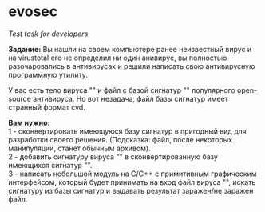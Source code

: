 # evosec
<i>Test task for developers</i>

<b>Задание:</b>
Вы нашли на своем компьютере ранее неизвестный вирус и на virustotal его не определил ни один анивирус, вы полностью разочаровались в антивирусах и решили написать свою антивирусную программную утилиту. 

У вас есть тело вируса "" и файл с базой сигнатур "" популярного open-source антивируса. Но вот незадача, файл базы сигнатур имеет странный формат cvd. 

<b>Вам нужно:</b></br>
1 - сконвертировать имеющуюся базу сигнатур в пригодный вид для разработки своего решения. (Подсказка: файл, после некоторых манипуляций, станет обычным архивом).</br>
2 - добавить сигнатуру вируса "" в сконвертированную базу имеющихся сигнатур "".</br>
3 - написать небольшой модуль на C/C++ с примитивным графическим интерфейсом, который будет принимать на вход файл вируса "", искать сигнатуру из базы сигнатур и выдавать результат заражен/не заражен файл.



